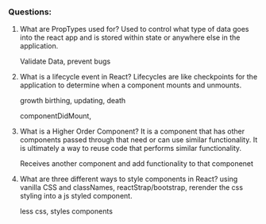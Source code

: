 
### Questions:

1.  What are PropTypes used for?
    Used to control what type of data goes into the react app and is stored within state or anywhere else in the application.

    Validate Data, prevent bugs

2.  What is a lifecycle event in React?
    Lifecycles are like checkpoints for the application to determine when a component mounts and unmounts.

    growth birthing, updating, death 

    componentDidMount,  

3.  What is a Higher Order Component?
    It is a component that has other components passed through that need or can use similar functionality. It is ultimately a way to reuse code that performs similar functionality.

    Receives another component and add functionality to that componenet

4.  What are three different ways to style components in React?
    using vanilla CSS and classNames, reactStrap/bootstrap, rerender the css styling into a js styled component.

    less css, styles components